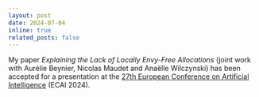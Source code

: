 ```yaml
---
layout: post
date: 2024-07-04
inline: true
related_posts: false
---
```


My paper *Explaining the Lack of Locally Envy-Free Allocations* (joint work
with Aurélie Beynier, Nicolas Maudet and Anaëlle Wilczynski) has been accepted for a
presentation at the
[27th European Conference on Artificial Intelligence](https://www.ecai2024.eu) (ECAI 2024).
